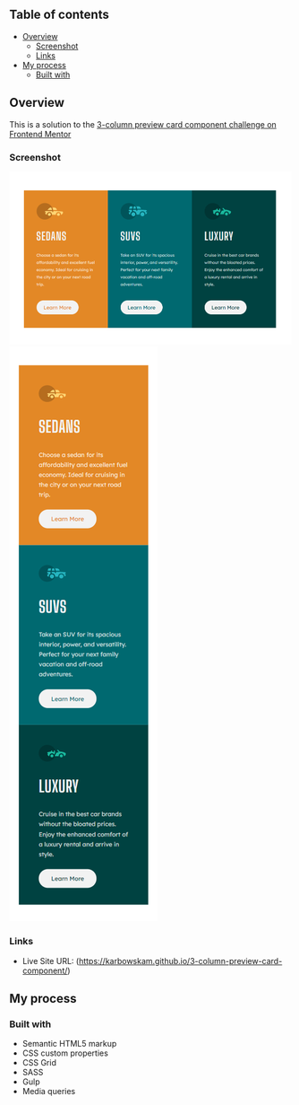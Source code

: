 ## Table of contents

- [Overview](#overview)
  - [Screenshot](#screenshot)
  - [Links](#links)
- [My process](#my-process)
  - [Built with](#built-with)

## Overview

This is a solution to the [3-column preview card component challenge on Frontend Mentor](https://www.frontendmentor.io/challenges/3column-preview-card-component-pH92eAR2-)


### Screenshot

![](src/img/desktop-screenshot.png)
![](src/img/mobile-screenshot.png)


### Links

- Live Site URL: (https://karbowskam.github.io/3-column-preview-card-component/)

## My process

### Built with

- Semantic HTML5 markup
- CSS custom properties
- CSS Grid
- SASS
- Gulp
- Media queries


